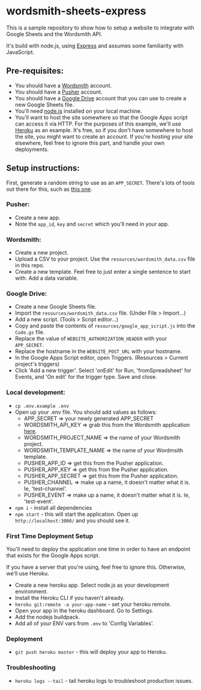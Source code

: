 # wordsmith-sheets-express

This is a sample repository to show how to setup a website to integrate with Google Sheets and the Wordsmith API.

It's build with node.js, using [Express](http://expressjs.com/) and assumes some familiarity with JavaScript.

## Pre-requisites:

* You should have a [Wordsmith](https://wordsmith.automatedinsights.com/) account.
* You should have a [Pusher](https://pusher.com/) account.
* You should have a [Google Drive](https://www.google.com/drive/) account that you can use to create a new Google Sheets file.
* You'll need [node.js](https://nodejs.org/en/) installed on your local machine.
* You'll want to host the site somewhere so that the Google Apps script can access it via HTTP. For the purposes of this example, we'll use [Heroku](https://www.heroku.com/) as an example. It's free, so if you don't have somewhere to host the site, you might want to create an account. If you're hosting your site elsewhere, feel free to ignore this part, and handle your own deployments.

## Setup instructions:

First, generate a random string to use as an `APP_SECRET`. There's lots of tools out there for this, such as [this one](https://www.guidgenerator.com/online-guid-generator.aspx).


### Pusher:

* Create a new app.
* Note the `app_id`, `key` and `secret` which you'll need in your app.

### Wordsmith:

* Create a new project.
* Upload a CSV to your project. Use the `resources/wordsmith_data.csv` file in this repo.
* Create a new template. Feel free to just enter a single sentence to start with. Add a data variable.

### Google Drive:

* Create a new Google Sheets file.
* Import the `resources/wordsmith_data.csv` file. (Under File > Import...)
* Add a new script. (Tools > Script editor...)
* Copy and paste the contents of `resources/google_app_script.js` into the `Code.gs` file.
* Replace the value of `WEBSITE_AUTHORIZATION_HEADER` with your `APP_SECRET`.
* Replace the hostname in the `WEBSITE_POST_URL` with your hostname.
* In the Google Apps Script editor, open Triggers. (Resources > Current project's triggers)
* Click 'Add a new trigger'. Select 'onEdit' for Run, 'fromSpreadsheet' for Events, and 'On edit' for the trigger type. Save and close.

### Local development:

* `cp .env.example .env`
* Open up your .env file. You should add values as follows:
  * APP_SECRET => your newly generated APP_SECRET
  * WORDSMITH_API_KEY => grab this from the Wordsmith application [here](https://wordsmith.automatedinsights.com/api_access).
  * WORDSMITH_PROJECT_NAME => the name of your Wordsmith project.
  * WORDSMITH_TEMPLATE_NAME => the name of your Wordmsith template.
  * PUSHER_APP_ID => get this from the Pusher application.
  * PUSHER_APP_KEY => get this from the Pusher application.
  * PUSHER_APP_SECRET => get this from the Pusher application.
  * PUSHER_CHANNEL => make up a name, it doesn't matter what it is. Ie, 'test-channel'.
  * PUSHER_EVENT => make up a name, it doesn't matter what it is. Ie, 'test-event'.
* `npm i` - install all dependencies
* `npm start` - this will start the application. Open up `http://localhost:3000/` and you should see it.

### First Time Deployment Setup

You'll need to deploy the application one time in order to have an endpoint that exists for the Google Apps script.

If you have a server that you're using, feel free to ignore this. Otherwise, we'll use Heroku.

* Create a new heroku app. Select node.js as your development environment.
* Install the Heroku CLI if you haven't already.
* `heroku git:remote -a your-app-name` - set your heroku remote.
* Open your app in the heroku dashboard. Go to Settings.
* Add the nodejs buildpack.
* Add all of your ENV vars from `.env` to 'Config Variables'.

### Deployment

* `git push heroku master` - this will deploy your app to Heroku.

### Troubleshooting

* `heroku logs --tail` - tail heroku logs to troubleshoot production issues.
